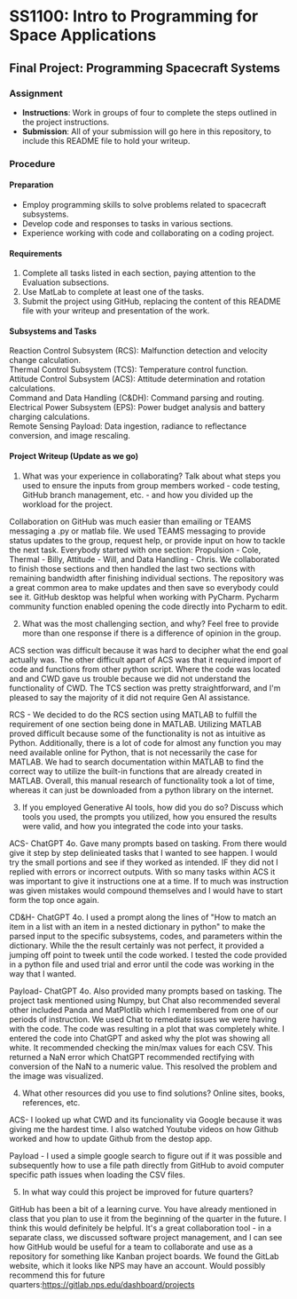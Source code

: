 # SS1100: Intro to Programming for Space Applications
## Final Project: Programming Spacecraft Systems

### Assignment
- **Instructions**: Work in groups of four to complete the steps outlined in the project instructions.
- **Submission**: All of your submission will go here in this repository, to include this README file to hold your writeup.

### Procedure
#### Preparation
- Employ programming skills to solve problems related to spacecraft subsystems.
- Develop code and responses to tasks in various sections.
- Experience working with code and collaborating on a coding project.

#### Requirements
1. Complete all tasks listed in each section, paying attention to the Evaluation subsections.
2. Use MatLab to complete at least one of the tasks.
3. Submit the project using GitHub, replacing the content of this README file with your writeup and presentation of the work.

#### Subsystems and Tasks
Reaction Control Subsystem (RCS): Malfunction detection and velocity change calculation.\
Thermal Control Subsystem (TCS): Temperature control function.\
Attitude Control Subsystem (ACS): Attitude determination and rotation calculations.\
Command and Data Handling (C&DH): Command parsing and routing.\
Electrical Power Subsystem (EPS): Power budget analysis and battery charging calculations.\
Remote Sensing Payload: Data ingestion, radiance to reflectance conversion, and image rescaling.

#### Project Writeup (Update as we go)
1. What was your experience in collaborating? Talk about what steps you used to ensure the
inputs from group members worked - code testing, GitHub branch management, etc. - and
how you divided up the workload for the project.

Collaboration on GitHub was much easier than emailing or TEAMS messaging a .py or matlab file.  We used TEAMS messaging to provide status updates to the group, request help, or provide input on how to tackle the next task.  Everybody started with one section: Propulsion - Cole, Thermal - Billy, Attitude - Will, and Data Handling - Chris.  We collaborated to finish those sections and then handled the last two sections with remaining bandwidth after finishing individual sections.  The repository was a great common area to make updates and then save so everybody could see it.  GitHub desktop was helpful when working with PyCharm.  Pycharm community function enabled opening the code directly into Pycharm to edit.  

2. What was the most challenging section, and why? Feel free to provide more than one response if there is a difference of opinion in the group.

ACS section was difficult because it was hard to decipher what the end goal actually was.  The other difficult apart of ACS was that it required import of code and functions from other python script.  Where the code was located and and CWD gave us trouble because we did not understand the functionality of CWD.  The TCS section was pretty straightforward, and I'm pleased to say the majority of it did not require Gen AI assistance.

RCS - We decided to do the RCS section using MATLAB to fulfill the requirement of one section being done in MATLAB. Utilizing MATLAB proved difficult because some of the functionality is not as intuitive as Python. Additionally, there is a lot of code for almost any function you may need available online for Python, that is not necessarily the case for MATLAB. We had to search documentation within MATLAB to find the correct way to utilize the built-in functions that are already created in MATLAB. Overall, this manual research of functionality took a lot of time, whereas it can just be downloaded from a python library on the internet.

3. If you employed Generative AI tools, how did you do so? Discuss which tools you used, the prompts you utilized, how you ensured the results were valid, and how you integrated the code into your tasks.

ACS- ChatGPT 4o.  Gave many prompts based on tasking.  From there would give it step by step delinieated tasks that I wanted to see happen.  I would try the small portions and see if they worked as intended.  IF they did not I replied with errors or incorrect outputs.  With so many tasks within ACS it was important to give it instructions one at a time.  If to much was instruction was given mistakes would compound themselves and I would have to start form the top once again. 

CD&H- ChatGPT 4o.  I used a prompt along the lines of "How to match an item in a list with an item in a nested dictionary in python" to make the parsed input to the specific subsystems, codes, and parameters within the dictionary.  While the the result certainly was not perfect, it provided a jumping off point to tweek until the code worked.  I tested the code provided in a python file and used trial and error until the code was working in the way that I wanted.

Payload- ChatGPT 4o.  Also provided many prompts based on tasking. The project task mentioned using Numpy, but Chat also recommended several other included Panda and MatPlotlib which I remembered from one of our periods of instruction.  We used Chat to remediate issues we were having with the code.  The code was resulting in a plot that was completely white.  I entered the code into ChatGPT and asked why the plot was showing all white.  It recommended checking the min/max values for each CSV.  This returned a NaN error which ChatGPT recommended rectifying with conversion of the NaN to a numeric value.  This resolved the problem and the image was visualized.

4. What other resources did you use to find solutions? Online sites, books, references, etc.

ACS- I looked up what CWD and its funcionality via Google because it was giving me the hardest time.  I also watched Youtube videos on how Github worked and how to update Github from the destop app. 

Payload - I used a simple google search to figure out if it was possible and subsequently how to use a file path directly from GitHub to avoid computer specific path issues when loading the CSV files.
   
5. In what way could this project be improved for future quarters?

GitHub has been a bit of a learning curve.  You have already mentioned in class that you plan to use it from the beginning of the quarter in the future.  I think this would definitely be helpful.  It's a great collaboration tool - in a separate class, we discussed software project management, and I can see how GitHub would be useful for a team to collaborate and use as a repository for something like Kanban project boards.  We found the GitLab website, which it looks like NPS may have an account.  Would possibly recommend this for future quarters:https://gitlab.nps.edu/dashboard/projects
